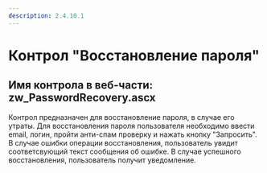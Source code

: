 ```yaml
---
description: 2.4.10.1
---
```


# Контрол "Восстановление пароля"

## Имя контрола в веб-части: zw\_PasswordRecovery.ascx

Контрол предназначен для восстановление пароля, в случае его утраты. Для восстановления пароля пользователя необходимо ввести email, логин, пройти анти-спам проверку и нажать кнопку "Запросить". В случае ошибки операции восстановления, пользователь увидит соответсвующий текст сообщения об ошибке. В случае успешного восстановления, пользователь получит уведомление.

